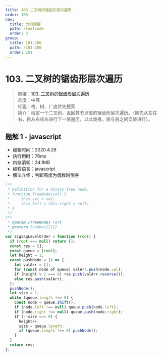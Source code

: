 ```yaml
---
title: 103.二叉树的锯齿形层次遍历
order: 103
nav:
  title: 力扣题解
  path: /leetcode
  order: 3
group:
  title: 101-200
  path: /101-200
  order: 101
---
```


# 103. 二叉树的锯齿形层次遍历

> 链接：[103. 二叉树的锯齿形层次遍历](https://leetcode-cn.com/problems/binary-tree-zigzag-level-order-traversal/)  
> 难度：中等  
> 标签：栈、树、广度优先搜索  
> 简介：给定一个二叉树，返回其节点值的锯齿形层次遍历。（即先从左往右，再从右往左进行下一层遍历，以此类推，层与层之间交替进行）。

## 题解 1 - javascript

- 编辑时间：2020.4.26
- 执行用时：76ms
- 内存消耗：34.1MB
- 编程语言：javascript
- 解法介绍：判断高度为偶数时倒序

```javascript
/**
 * Definition for a binary tree node.
 * function TreeNode(val) {
 *     this.val = val;
 *     this.left = this.right = null;
 * }
 */
/**
 * @param {TreeNode} root
 * @return {number[][]}
 */
var zigzagLevelOrder = function (root) {
  if (root === null) return [];
  const res = [];
  const queue = [root];
  let height = 1;
  const pushNode = () => {
    let valArr = [];
    for (const node of queue) valArr.push(node.val);
    if (height % 2 === 0) res.push(valArr.reverse());
    else res.push(valArr);
  };
  pushNode();
  let size = 1;
  while (queue.length !== 0) {
    const node = queue.shift();
    if (node.left !== null) queue.push(node.left);
    if (node.right !== null) queue.push(node.right);
    if (--size === 0) {
      height++;
      size = queue.length;
      if (queue.length !== 0) pushNode();
    }
  }
  return res;
};
```
